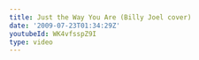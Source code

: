```yaml
---
title: Just the Way You Are (Billy Joel cover)
date: '2009-07-23T01:34:29Z'
youtubeId: WK4vfsspZ9I
type: video
---
```



